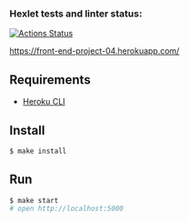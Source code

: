 ### Hexlet tests and linter status:
[![Actions Status](https://github.com/t-astik/frontend-project-lvl4/workflows/hexlet-check/badge.svg)](https://github.com/t-astik/frontend-project-lvl4/actions)

https://front-end-project-04.herokuapp.com/





## Requirements

* [Heroku CLI](https://devcenter.heroku.com/articles/heroku-cli)

## Install

```sh
$ make install
```

## Run

```sh
$ make start
# open http://localhost:5000
```